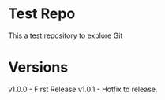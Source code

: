 # Test Repo
This a test repository to explore Git

# Versions
v1.0.0 - First Release
v1.0.1 - Hotfix to release.

